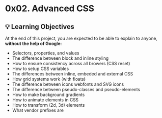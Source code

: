 # 0x02. Advanced CSS

## :bulb: Learning Objectives 
At the end of this project, you are expected to be able to explain to anyone, **without the help of Google:**

* Selectors, properties, and values
* The difference between block and inline styling
* How to ensure consistency across all browers (CSS reset)
* How to setup CSS variables
* The differences between inline, embeded and external CSS
* How grid systems work (with floats)
* The difference between icons webfonts and SVG icons
* The difference between pseudo-classes and pseudo-elements
* How to make background gradients
* How to animate elements in CSS
* How to transform (2d, 3d) elements
* What vendor prefixes are